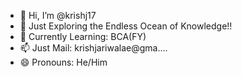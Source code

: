 - 👋 Hi, I’m @krishj17
- 👀 Just Exploring the Endless Ocean of Knowledge!!
- 🌱 Currently Learning: BCA(FY)
- 📫 Just Mail: krishjariwalae@gma....
- 😄 Pronouns: He/Him


<!---
krishj17/krishj17 is a ✨ special ✨ repository because its `README.md` (this file) appears on your GitHub profile.
You can click the Preview link to take a look at your changes.
--->
